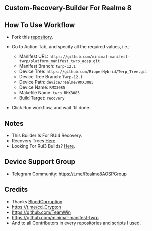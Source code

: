 ## Custom-Recovery-Builder For Realme 8

## How To Use Workflow
- Fork this [repository](https://github.com/RipperHybrid/Recovery-Builder).

- Go to Action Tab, and specify all the required values, i.e.;
  - Manifest URL: `https://github.com/minimal-manifest-twrp/platform_manifest_twrp_aosp.git`
  - Manifest Branch: `twrp-12.1`
  - Device Tree: `https://github.com/RipperHybrid/Twrp_Tree.git`
  - Device Tree Branch: `Twrp-12.1`
  - Device Path: `device/realme/RMX3085`
  - Device Name: `RMX3085`
  - Makefile Name: `twrp_RMX3085`
  - Build Target: `recovery`

- Click Run workflow, and wait 'til done.

##  Notes
- This Builder Is For RUI4 Recovery.
- Recovery Trees [Here](https://github.com/RipperHybrid/Twrp_Tree.git).
- Looking For Rui3 Builds? [Here](https://github.com/RipperHybrid/Recovery-Builder-RUI3.git).

## Device Support Group 
- Telegram Community: https://t.me/Realme8AOSPGroup
  
## Credits
- Thanks [BloodCorruption](https://t.me/@BloodCorruption)
- https://t.me/cd_Crypton
- https://github.com/TeamWin
- https://github.com/minimal-manifest-twrp
- And to all Contributors in every repositories and scripts I used.
